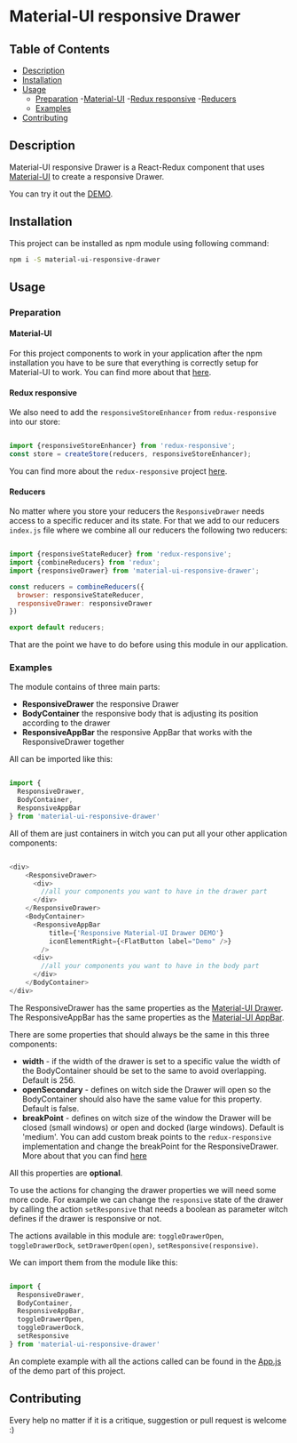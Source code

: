 # Material-UI responsive Drawer

## Table of Contents

- [Description](#description)
- [Installation](#installation)
- [Usage](#usage)
    - [Preparation](#preparation)
        -[Material-UI](#material-ui)
        -[Redux responsive](#redux-responsive)
        -[Reducers](#reducers)
    - [Examples](#examples)
- [Contributing](#contributing)


## Description

Material-UI responsive Drawer is a React-Redux component that uses [Material-UI](http://www.material-ui.com/) to create a responsive Drawer.

You can try it out the [DEMO](https://tarikhuber.github.io/material-ui-responsive-drawer/).

## Installation

This project can be installed as npm module using following command:

```bash
npm i -S material-ui-responsive-drawer
```

## Usage


### Preparation

#### Material-UI

For this project components to work in your application after the npm installation you have to be sure that everything is correctly setup for Material-UI to work. You can find more about that [here](https://github.com/callemall/material-ui#installation).

#### Redux responsive

We also need to add the `responsiveStoreEnhancer` from `redux-responsive` into our store:

```js

import {responsiveStoreEnhancer} from 'redux-responsive';
const store = createStore(reducers, responsiveStoreEnhancer);

```

You can find more about the `redux-responsive` project [here](https://github.com/AlecAivazis/redux-responsive).

#### Reducers

No matter where you store your reducers the `ResponsiveDrawer` needs access to a specific reducer and its state. For that we add to our reducers `index.js` file where we combine all our reducers the following two reducers:

```js

import {responsiveStateReducer} from 'redux-responsive';
import {combineReducers} from 'redux';
import {responsiveDrawer} from 'material-ui-responsive-drawer';

const reducers = combineReducers({
  browser: responsiveStateReducer,
  responsiveDrawer: responsiveDrawer
})

export default reducers;

```

That are the point we have to do before using this module in our application.


### Examples

The module contains of three main parts:
* **ResponsiveDrawer** the responsive Drawer
* **BodyContainer** the responsive body that is adjusting its position according to the drawer
* **ResponsiveAppBar** the responsive AppBar that works with the ResponsiveDrawer together

All can be imported like this:

```js

import {
  ResponsiveDrawer,
  BodyContainer,
  ResponsiveAppBar
} from 'material-ui-responsive-drawer'

```

All of them are just containers in witch you can put all your other application components:

```js

<div>
    <ResponsiveDrawer>
      <div>
        //all your components you want to have in the drawer part
      </div>
    </ResponsiveDrawer>
    <BodyContainer>
      <ResponsiveAppBar
          title={'Responsive Material-UI Drawer DEMO'}
          iconElementRight={<FlatButton label="Demo" />}
        />
      <div>
        //all your components you want to have in the body part
      </div>
    </BodyContainer>
</div>

```

The ResponsiveDrawer has the same properties as the [Material-UI Drawer](http://www.material-ui.com/#/components/drawer).
The ResponsiveAppBar has the same properties as the [Material-UI AppBar](http://www.material-ui.com/#/components/app-bar).

There are some properties that should always be the same in this three components:
* **width** - if the width of the drawer is set to a specific value the width of the BodyContainer should be set to the same to avoid overlapping. Default is 256.
* **openSecondary** - defines on witch side the Drawer will open so the BodyContainer should also have the same value for this property. Default is false.
* **breakPoint** - defines on witch size of the window the Drawer will be closed (small windows) or open and docked (large windows). Default is 'medium'. You can add custom break points to the `redux-responsive` implementation and change the breakPoint for the ResponsiveDrawer. More about that you can find [here](https://github.com/AlecAivazis/redux-responsive#using-custom-breakpoints)

All this properties are **optional**.

To use the actions for changing the drawer properties we will need some more code. For example we can change the `responsive` state of the drawer by calling the action `setResponsive` that needs a boolean as parameter witch defines if the drawer is responsive or not.

The actions available in this module are: `toggleDrawerOpen`, `toggleDrawerDock`, `setDrawerOpen(open)`, `setResponsive(responsive)`.

We can import them from the module like this:

```js

import {
  ResponsiveDrawer,
  BodyContainer,
  ResponsiveAppBar,
  toggleDrawerOpen,
  toggleDrawerDock,
  setResponsive
} from 'material-ui-responsive-drawer'

```

An complete example with all the actions called can be found in the [App.js](https://github.com/TarikHuber/material-ui-responsive-drawer/blob/master/demo/src/App.js) of the demo part of this project.


## Contributing

Every help no matter if it is a critique, suggestion or pull request is welcome :)
